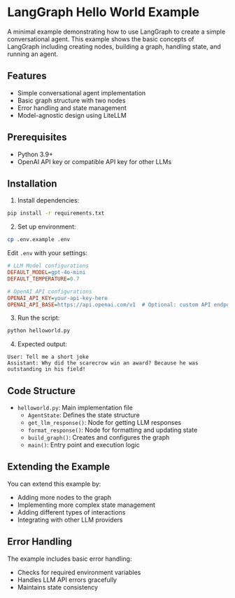 # LangGraph Hello World Example

A minimal example demonstrating how to use LangGraph to create a simple conversational agent. This example shows the basic concepts of LangGraph including creating nodes, building a graph, handling state, and running an agent.

## Features

- Simple conversational agent implementation
- Basic graph structure with two nodes
- Error handling and state management
- Model-agnostic design using LiteLLM

## Prerequisites

- Python 3.9+
- OpenAI API key or compatible API key for other LLMs

## Installation

1. Install dependencies:
```bash
pip install -r requirements.txt
```
2. Set up environment:
```bash
cp .env.example .env
```

Edit `.env` with your settings:
```ini
# LLM Model configurations
DEFAULT_MODEL=gpt-4o-mini
DEFAULT_TEMPERATURE=0.7

# OpenAI API configurations
OPENAI_API_KEY=your-api-key-here
OPENAI_API_BASE=https://api.openai.com/v1  # Optional: custom API endpoint (e.g. for API proxies)
```
3. Run the script:
```bash
python helloworld.py
```

4. Expected output:
```
User: Tell me a short joke
Assistant: Why did the scarecrow win an award? Because he was outstanding in his field!
```

## Code Structure

- `helloworld.py`: Main implementation file
  - `AgentState`: Defines the state structure
  - `get_llm_response()`: Node for getting LLM responses
  - `format_response()`: Node for formatting and updating state
  - `build_graph()`: Creates and configures the graph
  - `main()`: Entry point and execution logic

## Extending the Example

You can extend this example by:
- Adding more nodes to the graph
- Implementing more complex state management
- Adding different types of interactions
- Integrating with other LLM providers

## Error Handling

The example includes basic error handling:
- Checks for required environment variables
- Handles LLM API errors gracefully
- Maintains state consistency